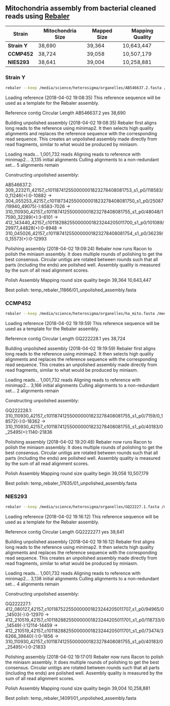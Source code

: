 ## Mitochondria assembly from bacterial cleaned reads using [Rebaler](https://github.com/rrwick/Rebaler)

| Strain | Mitochondria Size | Mapped Size | Mapping Quality |
| ------ | ---------------- | ----------- | --------------- |
| **Strain Y** | 38,690 | 39,364 | 10,643,447 |
| **CCMP452** | 38,724 | 39,058 | 10,507,179 |
| **NIES293** | 38,641 | 39,004 | 10,258,881 |


### Strain Y
```bash
rebaler --keep /media/science/heterosigma/organelles/AB546637.2.fasta /media/science/heterosigma/originals/heterosigma_bac_clean.fasta > AB546637.fasta
```


Loading reference (2018-04-02 19:08:35)
    This reference sequence will be used as a template for the Rebaler assembly.

Reference contig   Circular   Length
AB546637.2         yes        38,690


Building unpolished assembly (2018-04-02 19:08:35)
    Rebaler first aligns long reads to the reference using minimap2. It then selects high quality alignments and replaces the reference sequence with the corresponding read sequence. This creates an unpolished assembly made directly
from read fragments, similar to what would be produced by miniasm.

Loading reads...                             1,001,732 reads
Aligning reads to reference with minimap2... 3,135 initial alignments
Culling alignments to a non-redundant set... 5 alignments remain

Constructing unpolished assembly:

AB546637.2:
309_223211_42157_c101187412550000001823278408081753_s1_p0/118583/0_11246(+):0-10882 → 304_055253_42157_c101187342550000001823278408081750_s1_p0/25087/19940_49075(-):6583-7026 → 310_110930_42157_c101187412550000001823278408081755_s1_p0/48048/17590_32289(+):3-6101 → 412_143440_42157_c101182882550000001823244205011700_s1_p0/101089/29977_44828(+):0-8948 → 310_045026_42157_c101187412550000001823278408081754_s1_p0/36239/0_15573(+):0-12993


Polishing assembly (2018-04-02 19:09:24)
    Rebaler now runs Racon to polish the miniasm assembly. It does multiple rounds of polishing to get the best consensus. Circular unitigs are rotated between rounds such that all parts (including the ends) are polished well. Assembly
quality is measured by the sum of all read alignment scores.

Polish       Assembly          Mapping
round            size          quality
begin          39,364       10,643,447

Best polish: temp_rebaler_11866/01_unpolished_assembly.fasta

### CCMP452
```bash
rebaler --keep /media/science/heterosigma/organelles/ha_mito.fasta /media/science/heterosigma/originals/heterosigma_bac_clean.fasta > GQ222228.fasta
```


Loading reference (2018-04-02 19:19:59)
    This reference sequence will be used as a template for the Rebaler assembly.

Reference contig   Circular   Length
GQ222228.1         yes        38,724


Building unpolished assembly (2018-04-02 19:19:59)
    Rebaler first aligns long reads to the reference using minimap2. It then selects high quality alignments and replaces the reference sequence with the corresponding read sequence. This creates an unpolished assembly made directly
from read fragments, similar to what would be produced by miniasm.

Loading reads...                             1,001,732 reads
Aligning reads to reference with minimap2... 3,166 initial alignments
Culling alignments to a non-redundant set... 2 alignments remain

Constructing unpolished assembly:

GQ222228.1:
310_110930_42157_c101187412550000001823278408081755_s1_p0/7159/0_18572(-):0-18362 → 310_110930_42157_c101187412550000001823278408081755_s1_p0/40183/0_25495(+):1140-21836


Polishing assembly (2018-04-02 19:20:48)
    Rebaler now runs Racon to polish the miniasm assembly. It does multiple rounds of polishing to get the best consensus. Circular unitigs are rotated between rounds such that all parts (including the ends) are polished well. Assembly
quality is measured by the sum of all read alignment scores.

Polish       Assembly          Mapping
round            size          quality
begin          39,058       10,507,179

Best polish: temp_rebaler_17635/01_unpolished_assembly.fasta

### NIES293
```bash
rebaler --keep /media/science/heterosigma/organelles/GQ22227.1.fasta /media/science/heterosigma/originals/heterosigma_bac_clean.fasta > GQ22227.fasta
```


Loading reference (2018-04-02 19:16:12)
    This reference sequence will be used as a template for the Rebaler assembly.

Reference contig   Circular   Length
GQ222227.1         yes        38,641


Building unpolished assembly (2018-04-02 19:16:12)
    Rebaler first aligns long reads to the reference using minimap2. It then selects high quality alignments and replaces the reference sequence with the corresponding read sequence. This creates an unpolished assembly made directly
from read fragments, similar to what would be produced by miniasm.

Loading reads...                             1,001,732 reads
Aligning reads to reference with minimap2... 3,138 initial alignments
Culling alignments to a non-redundant set... 4 alignments remain

Constructing unpolished assembly:

GQ222227.1:
412_080127_42157_c101187522550000001823244205011707_s1_p0/94965/0_14503(-):0-12970 → 412_210519_42157_c101182882550000001823244205011701_s1_p0/118733/0_14549(-):12114-14459 → 412_210519_42157_c101182882550000001823244205011701_s1_p0/73474/36266_39840(-):0-1856 → 310_110930_42157_c101187412550000001823278408081755_s1_p0/40183/0_25495(+):0-21833


Polishing assembly (2018-04-02 19:17:01)
    Rebaler now runs Racon to polish the miniasm assembly. It does multiple rounds of polishing to get the best consensus. Circular unitigs are rotated between rounds such that all parts (including the ends) are polished well. Assembly
quality is measured by the sum of all read alignment scores.

Polish       Assembly          Mapping
round            size          quality
begin          39,004       10,258,881

Best polish: temp_rebaler_14091/01_unpolished_assembly.fasta